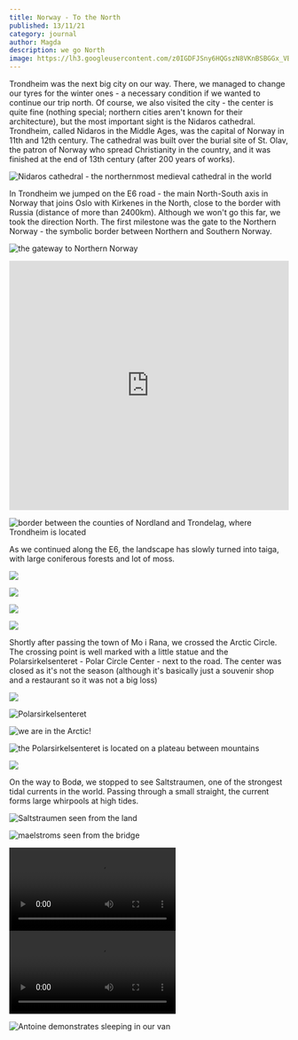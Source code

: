 ```yaml
---
title: Norway - To the North
published: 13/11/21
category: journal
author: Magda
description: we go North
image: https://lh3.googleusercontent.com/z0IGDFJSny6HQGszN8VKnBSBGGx_VBCHQubYveHES6Tb3ZyOB2yX3cLUDsqY0Cs8fBeKqf1pV-ta-jLFDqduCCX5gJDxeYQUpfABVu-swWCPa9ElqKbpfWZo98P33VUJZEEdOPakLTRrNvEZsu9CrXbHzXgVQGQPIjDdHdp9W38e9o45-cd7yhxIHEeN3nQgK1VZKT1SB8zsVAFMqTqbvbNrnq7RJCZmQGnI7FlP2nezHqpzOT9-8Iv1nTkdW_7rZ_ACb6LMRb-2RZG0RQTYGErOTRkgNkIePK0DrOJCuYQKPFuVA4QFA9OofgCBdZUb3wdr6nvk3gtf1mKjYz9-iw0tpgelWhqbpu9PqQ9Ky9wYcW6m7Jg1SU0Jii3sHZ5ERAc4sr12Ry34SSSc-qrw8ZwgN8pMa5FYZLbKuv7lY-Qh0zJYgnAqO0LeRvyj5rPnMVPVQ9Xk93R5UCKQo1sy_XjnPvk7Y0MXD4T9nTtUg8X-ZMx05cZ6kQJj1KcTZhoWF8yQwCCDZmb0GrVXmimQ5kQNeGeTivTj17xoYENWnBAW9kMMrwsLV-4xGJo3mrV_c1dbcFQpnQnhoLX-NZ11gTsc5NCNLjkAyTqXVkyOwbslpTVFems6J68RbbqEZgvnIaIj4FdttCKwI2fSIxfGwf1_GH8ZsjqPvDEHrfGUD4_uG75pMzVTv6sbp6s_CrX8QX-jVX_MQZIGe_YFL8SQI0jOnQcGWU-mwtz85XMB5_GIL-QxPRV_Pdd7c0BrPaxmynmUjA9zGfEVhPtF=w1500-w1000-no
---
```


Trondheim was the next big city on our way. There, we managed to change our tyres for the winter ones - a necessary condition if we wanted to continue our trip north. Of course, we also visited the city - the center is quite fine (nothing special; northern cities aren't known for their architecture), but the most important sight is the Nidaros cathedral. Trondheim, called Nidaros in the Middle Ages, was the capital of Norway in 11th and 12th century. The cathedral was built over the burial site of St. Olav, the patron of Norway who spread Christianity in the country, and it was finished at the end of 13th century (after 200 years of works).  

![Nidaros cathedral - the northernmost medieval cathedral in the world](https://lh3.googleusercontent.com/8WB-aFn2CHDxW6pxLji0A7euYrMO1FZgHVV59l7Q21BR2KCcMHN38gerwLtCrauOXWOVAbhDIfu1bK7dZZrloD_77K-AbdWrrMQPfm8BHC0-prQQz4OKv2bcw2DwkiTOVtZZ6ABqEjHfdneDMnsu6IdO17CKWTB8fUhCQ8O3hMSWUQybNntzirpx90DiJmjHtFflw6jHbBqcp89QKL9CHeqvHH2Z9K7Wsl_qVouxzjtGWJrxoDKAjU0YSFm2KSBVeyvqw9uh1IvVGv5jrQ_MpUEQmmvELwS6CDUsovbTvA3jRvd40ow93nM7DgN-hPm-xt9b2HCWxkm9Qsvzoos1G2FHQbQnFR17PBbGk8M3N8QxHKb9Ni_lgarjHRmBFwErI0yvfSIRYMrHiKVwJc8IBZP4FN1m6VbRtq55tQga0X0RTPqwKZyl8aTCeZEKJ7cFSTAP4l0-50DfFofusg7NNwd9a3PUGyvN2vcdXPM8drqLAJwr_X7yrkhRvcfokC97dSUHmZCqbG_TRUpgf1PwIJWFZOyZlulGm6kNMcm_a32rkRVJbFHS_oCFULtG16VORtvpxoKUA8iBr-cbbO6befjH-5HAKqTQ6T3gQM22SMBSrPuKmbiBzIzpaUaiGgtQJv_8CgHdYgSeHxr1WbDYjcUXYLlT6LPDPeabIS5_MSC_qIo6DyFdeZhX917EF0r6kz_jNivvH4DAePktD_sTzzkyJBx3noQhDGmX88hEG7h2Pq2UQbJ8kF0zefWoT9Qen0qETFgnLk5PQODN=w1500-w1000-no)

In Trondheim we jumped on the E6 road - the main North-South axis in Norway that joins Oslo with Kirkenes in the North, close to the border with Russia (distance of more than 2400km). Although we won't go this far, we took the direction North. The first milestone was the gate to the Northern Norway - the symbolic border between Northern and Southern Norway. 

![the gateway to Northern Norway](https://lh3.googleusercontent.com/j18Rz8qrYfxRKSUpPNNt4kn2vJIar4EUOgh-dFH_iOv9rMaa9GUcFTdEPhwaMayYx4m8g_7MQi3Du3pl_dJ4TXh4zuAiuXXDnkmh0-6crjulXxH7hdTSuIs2SDALwzikWA3JWdm0-RMAJAtQkOt0JdgfaM2CuKIr8sikA2Vj5QEss7URDeDqgylZUkodC1ifyw3rZ_DDs_wXj40k96s3313_1eDmVmwb9n0j7K-KZdUu0kxA4rodYd9pCOzf1u9U8-dSTeWBOVWnDoVJF1qAYuM8wODaPRBfLC7a_S2t-g1aUAueH69WknF8upwLuLNOK94TqDW3DjXJ1HWA7Ooh8syblFwEccZaMIO-LhjM_n1UdUqB8qnVn6lhNCoaY_3kCjHjGsJxJIh9haId1gHEpQ9EY4FL4aGG4rnUtIrmZqBK8aJ1_9LksZCfEMs3IUMYLLcb7r5Ol6pW5RTxOJ4tojMJJwOLOVVrILLX9rz6wAGNd_u9S8KHYxAF_z07wlpsHJUYtYR1nyngdOxTsgpjvlvxoMkI1Cckd3XQsQ4wYR_Bof2SiNmf3PNNznIGcHdYrmry2ZKZdjit428qSZVNjZl-OeJLv-J0LY5_1nwagLb_h2gKFCwNjMmj1rcm7CcuOF8tkMCzwBZP7uSVKGNjnna0Jj4bpAdkTYu4EnAN3RoM7NCSLcsXrwySARxn23VJzQNm_4uOIA3ZbbWD5-Y6m70l3ULTHROs6Z5T74ARiDzv0YIbtT6peO5YfzqYk5BtZ-K3T4gLHKV-Q8HC=w1500-w1000-no)

<iframe src="https://www.google.com/maps/embed?pb=!1m18!1m12!1m3!1d7426708.020507553!2d2.813990651585053!3d64.97361858620741!2m3!1f0!2f0!3f0!3m2!1i1024!2i768!4f13.1!3m3!1m2!1s0x4673f25ec6e310b3%3A0xf45ed5ab4d34152d!2sNordlandsporten!5e0!3m2!1sen!2sfr!4v1636831289211!5m2!1sen!2sfr" width="100%" height="450" style="border:0;" allowfullscreen="" loading="lazy"></iframe>


![border between the counties of Nordland and Trondelag, where Trondheim is located](https://lh3.googleusercontent.com/US9MzeNgLroUrsueBu1udzHJCGSwN9sl9nGIgMPeF_1dibG1_UHaf7mbEw5w1sbw0lksNmrfjq54lk8gtdkF2gzUCOewVb5W9ekmEiEnl4cLFxqTgVU5OdJVFAJyqPsfgvYsTND0zMZl1h7DHaP_zqth7sQwsIrkAZQmnmhRipP1Tuf-Hz6DtZpS6NYsL669WdqkEOyJhSqHw76v-R1k7Q48D6rqOjNsXe1kporEbyEl7po_jfomcO8qaxPvSUFEVbDVqh9TUCMKjV8uX2t81jhpzgRezeLzA_g9uuYfmlbhmEWfYCekRMvgXUrdkHl2zVRYtin1af7BH8gt6Ze3vThyDzunuJDLdXLeZnvrvNJ72edaPtFAUdqNrCZnEocs4c_Bs8br1lOB2dfl3Z_8aZl1xn1NQl-owDpwM4rrm6yrATmHiVT49hP7EV_DRd5R87x2-G-B9uaVSH76HdbB4k4AZ9swqzP5wZTAtsHBXqjv6N_nypzeLW7tN1IBAI_gefv8uhnz1N9u3-VUaaBlGXuu7W-vgWOZpk2ZegnyzqvSiqGoevKHH906CKo5smU34paJzXO4-RM5JJUkEV3SHmN-N4uRAfV4kukNKKZ8bBarbwA3hSFnjMHQ_j4XQI_m-Gj56KjllN3ZsMnUtGaQAwRPv6SudCVcpocM1X70kaUfwf9V6y249SgQFdaVW26X1HMaICpN0vQNRrllKBSIvfe_PGk81Yn1UOZ7woL_LNiektCKm9JQQDMCOJn0Kop5e3B_5gY73bztNUtZ=w1500-w1000-no)

As we continued along the E6, the landscape has slowly turned into taiga, with large coniferous forests and lot of moss.  

![](https://lh3.googleusercontent.com/06_k1gg0AnJz1_9bXjCGURrQesobBx1JYN5oLHAf_HXY_6OYhIXONz22kQFjbvNAHC-TiVNL2p-yxgRNInJ5-OOEhYdJNg4T7FgIC_Dvcsut99EVWr-cddw5bofIgf7GWL63TM-it2LwwrAVUuRWDAaD1VTMlafvrzObCHYHZotxelz3TIytyTR8YYdk891ZqmgLUf3F04YiAzZJJCMSfgorADhAxfREW3G4wyyzKvN3Q_1TNLuWDbIf1VesUuKgNV0xnTn9T6ioqx0wH07evJloU1Vv3TCabEznHpM4jWSVW-N3reckETyUBsdnQuHkC4s2yYM7MVhxm38BLDyuzdSAzCNWse2R7E_TOihz1dpJCfutJrTnpiZGHNxrfRCEEiQRvt7a4RMkkhxfAMTwqEW8Fc1c5EasuQiuF-n3qo0Z8jbgaKPc4wfEobrDKpDC4Np6WBfbHB1jZVHK-fFRr5KN9ckmPZxIo2Adn6a_YkYqp8HNoO6P60jIyeTSKr8_3_SmfLXeTsNSOs3XfRyQrDQ49UjxUdVOfGs6b2ytmOZPtlgBU0mkOYo6E9KhTznfP-2OH9Ernne8l6fW1FARXDz-hmlao0pxGILLJ3shvC1hSOqycJBNCEJ81OIXg4yE9YMQGbD9HEbW25ja5Xd0n6JfUzNozZ7MwCadL_aCrCLGThFM5NMgxfxZAMgL1xTNR3K1MWKu1MtT4d1L2vrbNWtjNqTfvM3FSZWjzDQHScAaLRzKhGuJCeoW-t5aNbFWhz9VvmFSP4bHGQ5A=w1500-w1000-no)

![](https://lh3.googleusercontent.com/TBKiXAPfD-3ViGRiELFnHBuco_FVz1P9-S1C5NwUcA3VPKWF4B0ffJ5hE-P_A9uFYuvj58y2U06w_Xi6tAD5zJWETC3qjgd2zxjy40d7VgnIJ1u5LcYSGA9EN87Nn4yPPkwgfpl1yaahk45vy_fD5rH_H3Si3GY9uisZQjpNzvgFqsxp_cZhzGk0IfY8E2pzwAZBT9FLjTlv5PJ1SBIWJvNveweJo4bXAzQBUjKFSAHpi6YlQMXxcoFMeEc35HxUznZBECwe0nG0duqb7Mes1YZveI9HfaPBeYOxnr2bXOqs9w3Og-dkg_D6oSjX_H2eBYiWxyehQXJILOW7f-99oTbfIQBT_5Jzim4AZyggZJhdaCf7aIDqSIYqWTMQ9r4fKlxjlajuA3MugTLV0N7Q08-pTXEy4LEupAUI5ova4M-E9vfU8Tco77y3XmFgx5L9fQJjENiPTeUyUuk0N34XpN_OdTz7PrmVbuQ7f_e5ZtTAzGPQcF5JnWztQLfjY6DB34ve3Pzd-XNw1ogz-F0plo0RiKkRzwSra3wqTtp-L0O8wb832TwZyZ2kkpsCd6ZNadFW2678oGalyFTi9ttvXShQJ04cW-OfGb0frJNYYWLkarDGVDmYGNcpoZeAaJZ4xDQTgt_3-XQGxXEJ3_m1_zgkM3vcUVD2kIa3k-8x-kMHzWfGRpmUGpjV1938IaRXOVuycfpLmyLTdp5iEwx040O1n1t2YW17yjfV2kMrZZ9lBXvf20_KpCKmY4nPA7s11Pwj11uFB4kZ7EKy=w1500-w1000-no)

![](https://lh3.googleusercontent.com/ehox-hoYtDQNa-ZUeT7AKkLgWh055vKb_PaVa5xmD_RcqAZ3udhqB7k0EK7d_cLpCPRB2yiCoeGGnhNb_pBeRjqLzuSt1sfkBnLo0BC6wZsQe4fNwolxS-crmifKy-xgqSzzebNI8UTgPepAgN3-tNH_ScFxcKQeK3mIfq_D19NFZcscbvDmxv9Mxp4xNgAxrsjFk1RIQNRG8em_jTIUHL_iurP9lgn_D-5KqV6qmRegCWEwse7V7oggR0AyqJ3G7XKbikscMrQGucc601yUpXfHLnxjrQzkDbb8NYOUSLUSlCLEki_xlep-Loo7HiiXmjv_Zp6jDaFZDw87IdPwRocLWxBV4upxW3rgEdn5qFFJOhRM0csWMKB1ZQy1VepMSHcSfuyI8QLAKTPn_Ac8eZl_8qmK4MxB6PwRkGS_7QbcUXUDe6ObG4sLCC8_Qoc9gbt38QMmQLKhbphakBVQ-c27N5zkUO8GyF09umlns24XktFPM8u4ux6cjvCJh4lnzzYLqnxjeO9TVDW80yB-DSm-CTgOcJMdagJ3CKKJV6Q7kODgqQBpNAN_ViGXIf9ddpJ1DK0igzIOjEI6cNDalOT0Bbjwvm070vB7I3UYx7coi1dgo2rVHtTt96We7XokXusFlnZcM3MOtMzfgebOa_C_5NQAWWBaLA47C3EHK7nQUTRzlE_M6NcguHpsI62micgZR2rqGwInPTqrf0w8P5iSwKffMciNM4RjzxtUNlNGKUBqdEV1qOm45C4STbCpWOWOEszPbImQl4yn=w1500-w1000-no)

![](https://lh3.googleusercontent.com/TFRp7DWfb6Eqwkg8F9BNrkPbWY7io1xpHfFWneRHwXVbqAYRz_2fHmxDHnmf_EL5tj5pveuhN-LgwaJRw4zn9W5LTlYy06lm4VBQrlhRtP-7TM10Tvn8aA8fF0nYQf76Wsl3uyXgPp82xwYqgAEVUGJpU3BW2MzLHa7YHPw3AeD_AP04tcLysbel2uHVyYcLlO5_A6bkDHDNI01BqHhHfgliO527dR7Obd_Ku0sLrBZPbdEnYMMbswIUslkVMx0yAU42Pd861PT7F1mw9FJ9o2no4-N4l1wgqqxRY4HqRNl_DNK0xwqfhJgvvA1Ehgx5csbKbT88FrAKIk7NDUfzorZxOtdfLLpFbAZlW47onepJQ3DPkh9RNlWtYpxu_pSuT7a-zC8aPROLcVPZv76QRK-kGEPZTc2A464PBs8tE-qdPnS8ouQ3XFf1vDLOYUC6KnSHQWFAQxfbYqkujX4cPMjIvQizh0_T-1LyGaQiYxuRR7deCBF6XZokZBZ9yaIM9ZuG2bh6d7NLL6LPeQCVinsITCW6Md7lOP5S3bbfDmlHmoI5sKoMs4DOAz0SznHV9GIjrRh38NgonKXKYpBpg5UwDxG0QbUQgciJxVW1CV6Q-aCpndfO-ZyZSdPKtsr3zdWBdm1vOqVReIiEBq0g1wfTWgHLKXcs6MZHVMCvVVU7laLLP-QuOamuYfWS2wvCM51KckfJWcaydyDZW4-I8T39LvITg_YCjmboWGevrm2H1jEg49hMPtRfxuRgIzlRlWpOAlEUs7i7KeSu=w1500-w1000-no)

Shortly after passing the town of Mo i Rana, we crossed the Arctic Circle. The crossing point is well marked with a little statue and the Polarsirkelsenteret - Polar Circle Center - next to the road. The center was closed as it's not the season (although it's basically just a souvenir shop and a restaurant so it was not a big loss)

![](https://lh3.googleusercontent.com/z0IGDFJSny6HQGszN8VKnBSBGGx_VBCHQubYveHES6Tb3ZyOB2yX3cLUDsqY0Cs8fBeKqf1pV-ta-jLFDqduCCX5gJDxeYQUpfABVu-swWCPa9ElqKbpfWZo98P33VUJZEEdOPakLTRrNvEZsu9CrXbHzXgVQGQPIjDdHdp9W38e9o45-cd7yhxIHEeN3nQgK1VZKT1SB8zsVAFMqTqbvbNrnq7RJCZmQGnI7FlP2nezHqpzOT9-8Iv1nTkdW_7rZ_ACb6LMRb-2RZG0RQTYGErOTRkgNkIePK0DrOJCuYQKPFuVA4QFA9OofgCBdZUb3wdr6nvk3gtf1mKjYz9-iw0tpgelWhqbpu9PqQ9Ky9wYcW6m7Jg1SU0Jii3sHZ5ERAc4sr12Ry34SSSc-qrw8ZwgN8pMa5FYZLbKuv7lY-Qh0zJYgnAqO0LeRvyj5rPnMVPVQ9Xk93R5UCKQo1sy_XjnPvk7Y0MXD4T9nTtUg8X-ZMx05cZ6kQJj1KcTZhoWF8yQwCCDZmb0GrVXmimQ5kQNeGeTivTj17xoYENWnBAW9kMMrwsLV-4xGJo3mrV_c1dbcFQpnQnhoLX-NZ11gTsc5NCNLjkAyTqXVkyOwbslpTVFems6J68RbbqEZgvnIaIj4FdttCKwI2fSIxfGwf1_GH8ZsjqPvDEHrfGUD4_uG75pMzVTv6sbp6s_CrX8QX-jVX_MQZIGe_YFL8SQI0jOnQcGWU-mwtz85XMB5_GIL-QxPRV_Pdd7c0BrPaxmynmUjA9zGfEVhPtF=w1500-w1000-no)

![Polarsirkelsenteret](https://lh3.googleusercontent.com/Ksd5fY2CKdi6KWrgsjJrbp9LWDwnilea6zGi5HteTwOiakxxYUYdH01DQve50uJmoP926-jYYwBQoSomT3SXGb47MsA5rbyo9kSPPZ5oUfysYspIqktMLGdtWAw2hBWrFlOZAUVW8be3igHs9s2rwXPQ8xM8MGp2Ue0kzWSPb4j7TgqJD0_TKda4uebhpqfXqzrk3txMOOczQr5FXhuVQLskL_ZSgDj9uJjpqH2D-vsXXx9ftEijxVMrSj24MvzXCugYwfGahybXIclWI1K68EinClrzMiGlDTGw-jrIpKU4VTpvpd5J9jm0l5_XtloExSMyVpzsaTi7HrE_EoXx0uDt_3V8ZGTjt3g5zvr57BsVhdS5OPBnWoSkSTsBKyyEsfsmE6zFegNDD285TgudugGkS3ab8IufpbdLSm37N0ijEJLr0ZNwpDkVd-e1akI1l83rsZ5If0bH6nLyuD5m1F70ZGMap-pqcMSk2uj6XKhJfwMti0PxLr4yd1-fdiHbctl8FwI2GjT6AnMnBCjoTovSC_ntYEplyQBP0T8C6bPAMUhAxBXehZlRn4tXst9zmEwrI5qOBWkQDjfFHnEnZpzlMYsS2vl1SuyH6_8qtFiGJJfg_TsIRZRX44ycywko1_Un70AZtusBr6_oapJ6ZnaNHYnKKpeRHnmVqB2DumQc2M7OAXwtECKuHzH_5zGHd1mVcQ8fJjMfT16LmAosJZ35OGODu9n9BzZxwtL0Skcc2XsQFjVAukP8LrkrLN9acEK_nMopyAIlNEpM=w1500-w1000-no)

![we are in the Arctic!](https://lh3.googleusercontent.com/hRdxTMOVEojrncmsGoi3MRJYzhcXb14Jku67DHfs9J9CXS5rNoRUBM32r0emeQJxk_QnAuAkVrQ_vw9-ZuLp2MBpR3Wc9nux1YaXfNfWMtIvEFVqi_GIhWskfqQSDHDOHwl_5rbeb9Ovy7h2oKPNz-uCyXlRr4OgnoxPsiz6S4BdzX2OAPMIABFeGJfh-VEbe9fLPCYWHKdZsnEUgG-5RwMWP58ykRNfw9QQWNSOgxbldIsRPf9U4sAnVBjVrKk2krDy3Gfv6IIEQLyibX6joSab-Z77f6TdoQ27WYcBYfBxkOShAdIyWzZV0AB1TXjlrl6iaw4V6teRStLwdWtU82FIrrAXEWtLiQyPccNRYGxeCUrKDvwi2oGs3CJkVmtd7ycA92gZxlU4thKBRaYa1BAVINMyJm86AKfLfbRT_Zo_5X_ofkMBqsb3HWxjXTzEtWy4jNqRIX4AKnMeGFsREySiH10TUGnWuNoa9j9pw77hqghtf9pNnOthFS7S278UxSzqe_PoVZtgC1bRGURcJZ4-iUYUy-jWBtG1XqjJ9UTT5S5vM-EPPQaypSmvYNMefaQ9kGGpxDEGRZ6tsgn92aELei3FAUgSJoPYHI1tZ1h70MXWW1CdoVlkXJdPNiHr3o9U2-WHQJ8EHioQCzJBP15pQKAHszp28exuNV67V8-9R0BAcs92ftcSOfmaC7UBGs6bW-CVIUrnL6dRUD8bFHSDZlEPwBdSV1_8xdCN2vEtb4_0D7DDoksUADd07oWQcxjNk9OojI1Fqv4k=w1500-w1000-no)

![the Polarsirkelsenteret is located on a plateau between mountains](https://lh3.googleusercontent.com/84sI9xkkkyrNRhF86JBEjYw5E5p8FKgwDamyC8morWUQyuNpsyjzi5PdROAqJCqPah19VPnpuHBDsQ32r3M2ro3aPtt1i3fwdtqH61Fpy4qf1F01NAtOsHZRdcvBLpvzl9HOyoiFOMzlk1W8du10RP5dWmTL9YJET-cybWI3AorNEtT9F94aKg9bv4aHlnzeBa7Nj5yFuF6_v3Ikm5aj2w3hHL-aJIJ6vyZF_Cx18R-mZiVBuEputTerxReC9qao_4zyMaeLySF8ntyNQ5t-FILhgNL-OV7FhkhwG_gYxDC8iut_sAq9atILouxit22_oYNkB3YDX4mzipMhs1mMdpBIXmd701_X1GpppkpokONK2Fez-3jKLobH9EtZVIMg9EUIAIdAFN4s2zjVSuHnNe9nFJKNno1nqpr_MnwdI5LNhJ21NWGFloDWmeJVxHmT83E0xecc38uVWYS6X3KKoCsdpt8kkBfU5mqX7sQVfBS2xSJppBh3MtuFgXjyCjcoLhhDltkDNjEX-2dEf_n0gPj8ACKXSnsbNu8QYBwYI6pEss2HUPShl-IgxlKLs17kl5Alq2dyJBadICHHV9UNbZSXVlOgT8pgZ-tVzWRDgbdOMLVKSbmlklDl005rx9cKbII8WBHPw5X6-PXevDbIijqzuFgSQl16Gthfvj0sBKsnkb7Z9DyKPwyDzq9jxqsoVG01730ZZ4T6TbzekZHBcm7fKz27Yw9khrvPtXGkz_sVhPp66DwJ8aEl6GCsqM7lSdMyuScEEoPxq7s7=w1500-w1000-no)

![](https://lh3.googleusercontent.com/jsIQaSC7oPfEFws25FEP5Z0TLrZthBeGm9on0jqiT1B56wtPRE2JHpr143E3_bsaMun2hkZWqn4HcyGFoEM2TpFrHlNE0ND1VBVAFRWID39tgqTmM6d5W3luqeZr0xuK4BeplPli_NL9w-AmNs-RQT5X_KpezzVblppomFK4z3mijHFqh7Pe4s9vFYHhsVLOFCAeU_86EFezcsDtGZKAfyLLh7FxpZN-rmBEv5p2Q6wE0TepZCROXDqgoHaYoyDwWg88vt5ekWDK9UvsTrTZnSgBs_PjcWNfiHGS5wviijBZtlYSwBP9i5l9oLS73bHFA9WSkQc3IeYQnt4v28pYhUy1BwfMZ63Pcr7n2UYkxWX2n2FTWW8GiLdo2rbMsCXf1CvgaaOyVAIez57zifcAyKgSGOPxNELLlG094hsHOWevL3kw7opPThAvg3Wie0Dch9LcymUepBDmzglWdptGukf7A42Aqs30lS5khviAWVuret4V9GB4mIPculfXRGJ_AIz3V4O5QrGIVGca5xwNW_5Zhfw4fOKjQBXVQxA0BH64Foqklbks3bxuGcqMFPywhbHiT3UXNEpRD7FWxbDKaSizjaSqku3oJh7Kw97xf4YQna7mmfoxn4N0BwAmOkqMYvS4Vc1o76jDAYkHBjJbJKW0GqxUw-3GOlX7Gt1GVvJJS4F1y5MCdJhXvTXjYmmGFIZ7oPTIkf8oKomlk_fddt1CHB55EaT9hcDvdp5oT-I3htLazz9QMUWjVwlBpfSlQc3i6kFcn64Q4mke=w1500-w1000-no)

On the way to Bodø, we stopped to see Saltstraumen, one of the strongest tidal currents in the world. Passing through a small straight, the current forms large whirpools at high tides. 

![Saltstraumen seen from the land](https://lh3.googleusercontent.com/NzqLQvGNne256n8sFhFCZrM66EuUuGUiFVazFzr9InjNUvjgKWOKxHrV7go2vplsVhckehyfnVz7gKO79NvNXGMn_foZQpf2rMwJ7MYrfrFNcqBdd_4yZRqyZvqO-ojGaKaqMSVNzfC-3KFgokRZStRAx-Y59VY5Jqlv5GifEj8vD4c4eGCB-TVA6nnITSnj1kTQSfMYmCxS7sP3KhPVfX1kuIt3JqmDm7159rYa6HBbslPg3VSH535UK3yWnIJtLyYAbTrzRge5EWnlEgjgYVDFlm0FD6M1_ICxYzDgfCa8jRBYNldrai0cy9wnKnAqSlZhAKMDP4nCQdbXLHO2hWKbbXV-ejR1Kh9L0HcmacDqAuTQ5OnQXxXiXBd-JIaYEnluNXD60cPeShGYSGQUtsT3chIndsiYdvtu_2zrVSycVMgQkxeWDmoFjO3VW408WD5v3TsFdzndSaC2lzye1vyxHPmTDCvRTQM8bArktgfMtDhRCHEN4HUSXzh4g_UbVMpemhFfGDr1glKV8IkX--no8-cz3Gf_44p2-QMq-lZT-W-mkLb3aJ25W57dn5yVX-ST5Th5YoYD7bzrO2NqUkprtS6-OmxHASlkBO_nJiCOKaSOSz6By5CHnjOMoYEGQ4aNzsMM_OBmz-x0bfTOKbW5ed5xlHZvcc36i_-4UUn5tudqabxQwZbOcQUIeqSe7vduxrnKpAb47eODi50odRws0OWn4my2NNxWNOZGohLKmHbZHzV9GCLNmhcPnYerBqHuvEPmbQ2iYmzg=w1500-w1000-no)

![maelstroms seen from the bridge](https://lh3.googleusercontent.com/_03anbEsZMnSeeAPGjvmr_s2eO_GP92eau4r3EErU47--DV1tAoUNlgsGCjfX2rzUoI_JvLabY2jg9JPKO29L2e-MTCvx5XngpUX33KeIthyM_M4prSpt7DuFHrX00bHhPkW6Hs87Sj-vRj60DhAxhNOljtzgfNExg-PZGA5Jw6DOpuoPh6ImTF2iw4mlWCpKiXuwJekNJ-Bv503YmFpWbdc8wBUt6jnYo4qhGLzm6VReqDAF0x3GGR-EzGs_h2SETjWVk0xOUETNztu9gacrStbYfA3mwGO6yW_9iuMV66yTc-PuuZnPYDy2Z7A3yZsuYsi-77afDan4U6JsS9xA_FyOpcWJrZJAs-XpJSH-U1UXcKiZuHuGQHJ9w-s-1kY5pyYn-heK_MPxu5lQOhO8X__BFJ2jCf4idYKl9tsKxT-GeiD8y_LfJKSRyxcNLtoPmaRk3gLwEDbq0eCPVcb-6sizJ-qtZN75D1hPGxhhkVEksNXntbcPRnsUIXKrQswenmgS6KJPIxJYP12sf6CpxmdFVO9KlTKx9qmFFyRChrqiFfUu1krtt5wAA_YI3-f47zrDkyMuFMD7P__Apz9V0N0w6-5CcwRExuLYvuhScYLb9XzIJ63k1nTVXN8oDwMJNpajtFcrraB38Wbribm6kBQDrkZqJwJWAxov-wG8WRQFi3OYzA9foTOSYr3wWFUnpxiC72xfYWW0ApzSw0GImmmh1nnGsKpB_1v4TXBzZBss8w609aU3qoZoB1_odKxZkdNGIOZfM1A0ouZ=w1500-w1000-no)

<video controls alt="video of the maelstrom from land">
    <source src="https://video-downloads.googleusercontent.com/AGQNM9KGB6nxvee6-TM6PTZJNJOGib8QZW_6dnsqpmKCUGN6c-f9jph7STWZQo-ho4-2c9gnVwq3KbJJXwEn3swVQYJOVOBKm9AWL75AckJHnGQ0wxiVueXq96F3atdGrX4ik3j43H1q4M7qg08PGs4kS_poXzSgJmJRYS24nfo_vAoTu2-EcqNZdW571aTKu0F3GGG40em14qB4CBxVDHPNGYtQfcfudCB_MtAzGw7n_JqvHluG-RBgtIJe1aUjbKmiaPFshgUcCaKFqNOifSQclIikcktGxQ1LlbHlpTiK8zaJkkwtiD4kSfuYToN9SLVLgQQcQWL5UGAfrtOEdUIAyEHDFA5SE1lwUGaBOINNq3TW82rZexh_ay2FX0EICOmcN9kG3Y_DjHdOIuhQ2JvgqNdhW_rRm3SCJGex-jlC1TI9JQRx--mJ6PdoQHnmk9RA-9D48N22LxGVVE7uTkAHYwJOsauANXsZsM_59jEwnC3pXBsmQ1DD2TokH4AYdeIUxTbRAxFo4vVbzw4ore2Er_5JjMANJGmIKT7WDlmkyKowBkwpParjctxZPdT3tnt_1nr5rMbFzlxTsqORhyxi7c3ZZ4jA7-VGSKOwcMicPUJccGJaVRajBw1Ha0P6roYy9uedwtWjJURMp10JmS6bv9MyuTNQzxVe_Zdt8piTP0a6UlzWIAQtOicwqekN6CQVQ40yyVSNCcAlS9_N9uV8hHrUgYYTD7QjYuBw8vUm2SsNkHLdLBvqMoCkVKP1zcpyrQAHLdheM8PiAaMGN3R4WP4ZB03zIgWyIQWEnQZwykGjk4dDsB9wJXZhUnDkgfpV4eDK1L58nTJILacqzftqeiXa7_HY85mpS4y4wFpKwfPgp5v-kCGa81qbySV42Xd3vYuH4nLjZk_Jq5CLDfVY-rewcNkftmDwLjAVm-xGrA2K-ybEF_32yINJa0oPX3ml6HZEebzLpQ8SFvKZ3S3BsmQ95PvIIpWzyuvKlkxLbSzokxgrQR0_h21aWEOBTBP225Mc24dPBExqU3QzM2VU8mLGlynXaQ?authuser=0" type="video/mp4">
</video>

<video controls alt="video of the maelstrom from the bridge">
    <source src="https://video-downloads.googleusercontent.com/AGQNM9L9C__UcZQ3g1fWSXo5zChx8twbwsFFqaj2bRKPxq0rH_TNVOfpATf1wOCxFtKwbCWb7xrxRNTNoILdfPqweEhWGkRaZyjfOOCc871AicsQizZhMF0pT8aV1vxq-okkm5F5GDFjWG6YF2J7b1bjS14x4Tp43FnqctSdpJ98LBAuW6JY3mKNdlaMMcjc-JBeNLJq9qv5X6Zm4qsRFpcOnWvQpaXDet5hWFcS2EXOaSul-hQt37J_yF5LKCe3HBcwWm2d4cGw4eaPn8Utpr-F3bRjKnXJHVN-l2F9mzY8QCDz-7EPr39aumpUYzmzqNNLB7jK0SvRVA8vcutNkJWprWZhfAgjWQwEyXz6nrFB3Mnao8X1k6R85w_w57sJUCJRJO0OCj2HQgXGhB83IU6RzAnQD8LJXNup2KPRyrpouCrX4Jyabz_aBVyaX6k1yZMiVA1rGGwvE9a4lUmRYt5iNZfrStvvgLzyodH7wbdqKf_MjaxAqMp_0UKefNKMfThs0Ia5t9fK9MBFHstUjqXu_7g8g6rSz-HMhODV5hN0QdofT7lvaLLcEc-s4AnBQ9SXWqTTb9FcmsQvw8vQeDmaIEuGXrof3RSrJX68ECgrjUqmNkrX_9nRMgJGp_H7c1OntSaGCOxj0x_3s8F4ebmZ092on-UaMOVjkLqxayk4GIyqfzrWNm0fT9WweXD7tCI_qqPYOlizwtBH3vdhqZboRG81aeqbiHbMiUvUAnoFKs2RhDczWG_SsBCSRHTU-43ccgqJnr561C-jDht0cxSOLOhtzgwYxNiHu5WO0i8M8_M3CNqd4RQ3HUPWI_GL8RJ0snI8iTE02_KXX2HLoDSOSWvvqMZxGF4ipXVFCCRDj_Atuv8NQxxRiyyTak2GH08WegB5FPt_sVVjMcIuTuvAntbbCQORaZpHbdlvdcQWpa4Bvtf3IMs?authuser=0" type="video/mp4">
</video>

![Antoine demonstrates sleeping in our van](https://lh3.googleusercontent.com/I0NtjpAifOyfSzYWN4FceI_wW1qX4LlMRRLvXHpUXijN8p87RwFbHYBXAx-10XS4q32awEYia151dTlAmepiV6L7l3kFXO9TkwhSvwQCbccYfKNSPcec1etaF5T9p6jFz4HLzhwf-nZcoAlfNdXFikSTJz8I4wwI3mOH96_liGtQhH12kr_kJTDRiVqsJpIS9A3XUGLmguQkcohRg2meVDJ4YRvLfQepr_r09RgIgV4XbbdcMhQI8T2BZ6hA0c-yKirPaDDNu0fJhm8jC-239Xf9pFf9fwto3RtN_yKVLNRIDymw7K9ft11Rr1tFp3Iv8xM4OtIAm78S_NWHFOFW0V9QTJmeqqoiaVvkAgwy2j65Ad4PKHPO1dsVUSNaKLtcywLkjQuP19vGEvxxyMZjDKVnutQEam2qkZN-TjDvfIn2XbO2GVmDyb27_pZ1dUMOF7RtJpVWWmvo7_s10NsPcIeKOeSqEf8R7lv4VYjG2zBooz-1EWJOVJvb7Zcn7ZIT3nWd9M7W167Q_S9TvZpQgrhCmvCuurC42WNgyP_yO3Z7OhAdH85BgJOnhKkQVl111s-_5ZPeOaTKFD1CTFdXkiG1UXcFCy7z5R85MTg8tsYag4UdRO-mKPzbxmt3Dr5GseqD2JZQCb9qkwsie-BPq3KJ24x8IGXnTw2droyBTYw9vCaeSTzOYoZEwS4Y84eaqEgElpVQo89tiIDhfruwSER_jw-ynQ3ztA60x1yaDuMv9Mtjm-omYBPVe2I8QsLOfAx_93hn-M446XZU=w1500-w1000-no)
